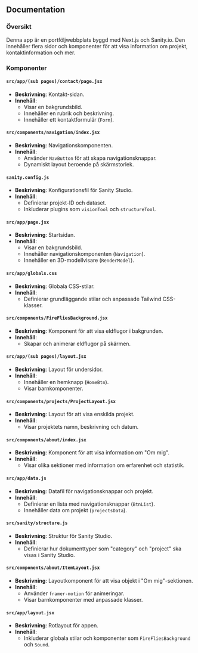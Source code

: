## Documentation

### Översikt

Denna app är en portföljwebbplats byggd med Next.js och Sanity.io. Den innehåller flera sidor och komponenter för att visa information om projekt, kontaktinformation och mer.

### Komponenter

#### `src/app/(sub pages)/contact/page.jsx`

- **Beskrivning**: Kontakt-sidan.
- **Innehåll**:
  - Visar en bakgrundsbild.
  - Innehåller en rubrik och beskrivning.
  - Innehåller ett kontaktformulär (`Form`).

#### `src/components/navigation/index.jsx`

- **Beskrivning**: Navigationskomponenten.
- **Innehåll**:
  - Använder `NavButton` för att skapa navigationsknappar.
  - Dynamiskt layout beroende på skärmstorlek.

#### `sanity.config.js`

- **Beskrivning**: Konfigurationsfil för Sanity Studio.
- **Innehåll**:
  - Definierar projekt-ID och dataset.
  - Inkluderar plugins som `visionTool` och `structureTool`.

#### `src/app/page.jsx`

- **Beskrivning**: Startsidan.
- **Innehåll**:
  - Visar en bakgrundsbild.
  - Innehåller navigationskomponenten (`Navigation`).
  - Innehåller en 3D-modellvisare (`RenderModel`).

#### `src/app/globals.css`

- **Beskrivning**: Globala CSS-stilar.
- **Innehåll**:
  - Definierar grundläggande stilar och anpassade Tailwind CSS-klasser.

#### `src/components/FireFliesBackground.jsx`

- **Beskrivning**: Komponent för att visa eldflugor i bakgrunden.
- **Innehåll**:
  - Skapar och animerar eldflugor på skärmen.

#### `src/app/(sub pages)/layout.jsx`

- **Beskrivning**: Layout för undersidor.
- **Innehåll**:
  - Innehåller en hemknapp (`HomeBtn`).
  - Visar barnkomponenter.

#### `src/components/projects/ProjectLayout.jsx`

- **Beskrivning**: Layout för att visa enskilda projekt.
- **Innehåll**:
  - Visar projektets namn, beskrivning och datum.

#### `src/components/about/index.jsx`

- **Beskrivning**: Komponent för att visa information om "Om mig".
- **Innehåll**:
  - Visar olika sektioner med information om erfarenhet och statistik.

#### `src/app/data.js`

- **Beskrivning**: Datafil för navigationsknappar och projekt.
- **Innehåll**:
  - Definierar en lista med navigationsknappar (`BtnList`).
  - Innehåller data om projekt (`projectsData`).

#### `src/sanity/structure.js`

- **Beskrivning**: Struktur för Sanity Studio.
- **Innehåll**:
  - Definierar hur dokumenttyper som "category" och "project" ska visas i Sanity Studio.

#### `src/components/about/ItemLayout.jsx`

- **Beskrivning**: Layoutkomponent för att visa objekt i "Om mig"-sektionen.
- **Innehåll**:
  - Använder `framer-motion` för animeringar.
  - Visar barnkomponenter med anpassade klasser.

#### `src/app/layout.jsx`

- **Beskrivning**: Rotlayout för appen.
- **Innehåll**:
  - Inkluderar globala stilar och komponenter som `FireFliesBackground` och `Sound`.
